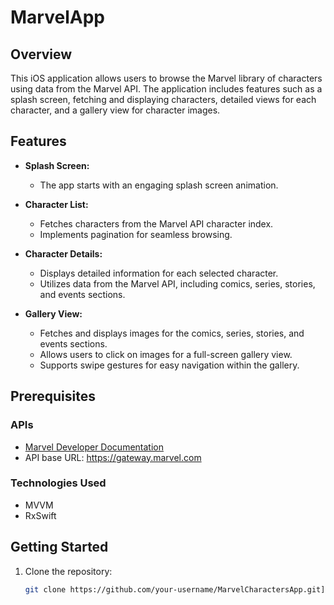 # MarvelApp
## Overview

This iOS application allows users to browse the Marvel library of characters using data from the Marvel API. The application includes features such as a splash screen, fetching and displaying characters, detailed views for each character, and a gallery view for character images.

## Features

- **Splash Screen:**
  - The app starts with an engaging splash screen animation.

- **Character List:**
  - Fetches characters from the Marvel API character index.
  - Implements pagination for seamless browsing.

- **Character Details:**
  - Displays detailed information for each selected character.
  - Utilizes data from the Marvel API, including comics, series, stories, and events sections.

- **Gallery View:**
  - Fetches and displays images for the comics, series, stories, and events sections.
  - Allows users to click on images for a full-screen gallery view.
  - Supports swipe gestures for easy navigation within the gallery.

## Prerequisites

### APIs

- [Marvel Developer Documentation](https://developer.marvel.com/documentation/getting_started)
- API base URL: https://gateway.marvel.com

### Technologies Used

- MVVM
- RxSwift

## Getting Started

1. Clone the repository:

   ```bash
   git clone https://github.com/your-username/MarvelCharactersApp.git](https://github.com/omaymaa/MarvelApp.git)https://github.com/omaymaa/MarvelApp.git
